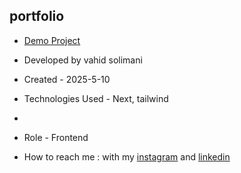 ## portfolio


- [Demo Project](https://personalwebsite-rho-swart.vercel.app/)

- Developed by vahid solimani

- Created - 2025-5-10

- Technologies Used - Next, tailwind 
- 
- Role - Frontend

- How to reach me : with my [instagram](https://instagram.com/vahidsolimani.dev) and [linkedin](https://www.linkedin.com/in/vahid-solimani-33403a333?utm_source=share&utm_campaign=share_via&utm_content=profile&utm_medium=android_app)


